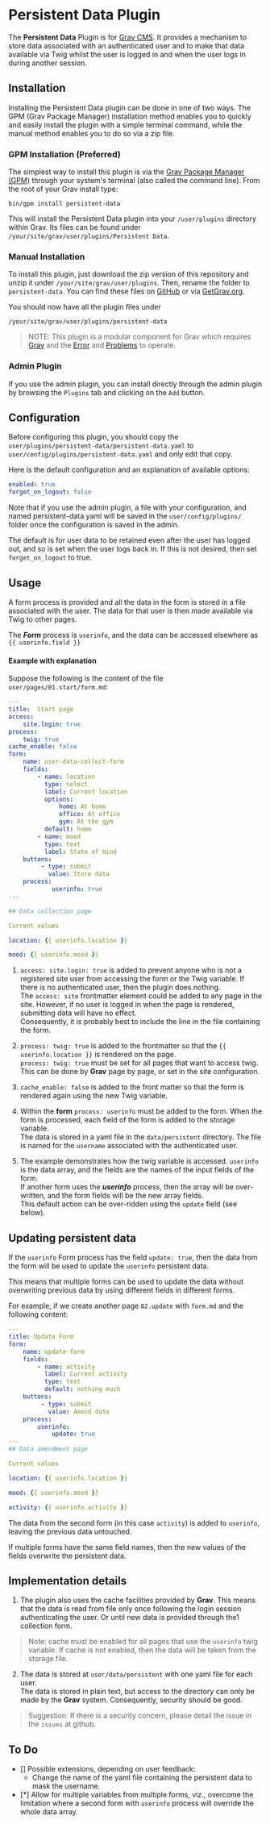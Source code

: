# Persistent Data Plugin

The **Persistent Data** Plugin is for [Grav CMS](http://github.com/getgrav/grav). It provides a mechanism to store data associated with an authenticated user and to make that data available via Twig whilst the user is logged in and when the user logs in during another session.

## Installation

Installing the Persistent Data plugin can be done in one of two ways. The GPM (Grav Package Manager) installation method enables you to quickly and easily install the plugin with a simple terminal command, while the manual method enables you to do so via a zip file.

### GPM Installation (Preferred)

The simplest way to install this plugin is via the [Grav Package Manager (GPM)](http://learn.getgrav.org/advanced/grav-gpm) through your system's terminal (also called the command line).  From the root of your Grav install type:

    bin/gpm install persistent-data

This will install the Persistent Data plugin into your `/user/plugins` directory within Grav. Its files can be found under `/your/site/grav/user/plugins/Persistent Data`.

### Manual Installation

To install this plugin, just download the zip version of this repository and unzip it under `/your/site/grav/user/plugins`. Then, rename the folder to `persistent-data`. You can find these files on [GitHub](https://github.com/finanalyst/grav-plugin-persistent-data) or via [GetGrav.org](http://getgrav.org/downloads/plugins#extras).

You should now have all the plugin files under

    /your/site/grav/user/plugins/persistent-data

> NOTE: This plugin is a modular component for Grav which requires [Grav](http://github.com/getgrav/grav) and the [Error](https://github.com/getgrav/grav-plugin-error) and [Problems](https://github.com/getgrav/grav-plugin-problems) to operate.

### Admin Plugin

If you use the admin plugin, you can install directly through the admin plugin by browsing the `Plugins` tab and clicking on the `Add` button.

## Configuration

Before configuring this plugin, you should copy the `user/plugins/persistent-data/persistent-data.yaml` to `user/config/plugins/persistent-data.yaml` and only edit that copy.

Here is the default configuration and an explanation of available options:

```yaml
enabled: true
forget_on_logout: false
```

Note that if you use the admin plugin, a file with your configuration, and named persistent-data.yaml will be saved in the `user/config/plugins/` folder once the configuration is saved in the admin.

The default is for user data to be retained even after the user has logged out, and so is set when the user logs back in. If this is not desired, then set `forget_on_logout` to true.

## Usage

A form process is provided and all the data in the form is stored in a file associated with the user. The data for that user is then made available via Twig to other pages.

The ***Form*** process is `userinfo`, and the data can be accessed elsewhere as `{{ userinfo.field }}`

#### Example with explanation

Suppose the following is the content of the file `user/pages/01.start/form.md`:
``` yaml
---
title:  Start page
access:
    site.login: true
process:
    twig: true
cache_enable: false
form:
    name: user-data-collect-form
    fields:
        - name: location
          type: select
          label: Current location
          options:
              home: At home
              office: At office
              gym: At the gym
          default: home
        - name: mood
          type: text
          label: State of mind
    buttons:
         - type: submit
           value: Store data
    process:
            userinfo: true
---

## Data collection page

Current values

location: {{ userinfo.location }}

mood: {{ userinfo.mood }}

```
1. `access: site.login: true` is added to prevent anyone who is not a registered site user from accessing the form or the Twig variable. If there is no authenticated user, then the plugin does nothing.  
The `access: site` frontmatter element could be added to any page in the site. However, if no user is logged in when the page is rendered, submitting data will have no effect.  
Consequently, it is probably best to include the line in the file containing the form.

2. `process: twig: true` is added to the frontmatter so that the `{{ userinfo.location }}` is rendered on the page.   
`process: twig: true` must be set for all pages that want to access twig. This can be done by **Grav** page by page, or set in the site configuration.

1. `cache_enable: false` is added to the front matter so that the form is rendered again using the new Twig variable.

3. Within the **form** `process: userinfo` must be added to the form. When the form is processed, each field of the form is added to the storage variable.  
The data is stored in a yaml file in the `data/persistent` directory. The file is named for the `username` associated with the authenticated user.

4. The example demonstrates how the twig variable is accessed. `userinfo` is the data array, and the fields are the names of the input fields of the form.   
If another form uses the ***userinfo*** process, then the array will be over-written, and the form fields will be the new array fields.  
This default action can be over-ridden using the `update` field (see below).

## Updating persistent data

If the `userinfo` Form process has the field `update: true`, then the data from the form will be used to update the `userinfo` persistent data.

This means that multiple forms can be used to update the data without overwriting previous data by using different fields in different forms.

For example, if we create another page `02.update` with `form.md` and the following content:
```Yaml
---
title: Update Form
form:
    name: update-form
    fields:
        - name: activity
          label: Current activity
          type: text
          default: nothing much
    buttons:
         - type: submit
           value: Amend data
    process:
        userinfo:
            update: true
---
## Data amendment page

Current values

location: {{ userinfo.location }}

mood: {{ userinfo.mood }}

activity: {{ userinfo.activity }}
```
The data from the second form (in this case `activity`) is added to `userinfo`, leaving the previous data untouched.

If multiple forms have the same field names, then the new values of the fields overwrite the persistent data.

## Implementation details

1. The plugin also uses the cache facilities provided by **Grav**. This means that the data is read from file only once following the login session authenticating the user. Or until new data is provided through the1 collection form.
> Note: cache must be enabled for all pages that use the `userinfo` twig variable. If cache is not enabled, then the data will be taken from the storage file.

2. The data is stored at `user/data/persistent` with one yaml file for each user.  
The data is stored in plain text, but access to the directory can only be made by the **Grav** system. Consequently, security should be good.
> Suggestion: If there is a security concern, please detail the issue in the `issues` at github.

## To Do

- [] Possible extensions, depending on user feedback:
    - Change the name of the yaml file containing the persistent data to mask the username.
- [*]  Allow for multiple variables from multiple forms, viz., overcome the limitation where a second form with `userinfo` process will override the whole data array.
